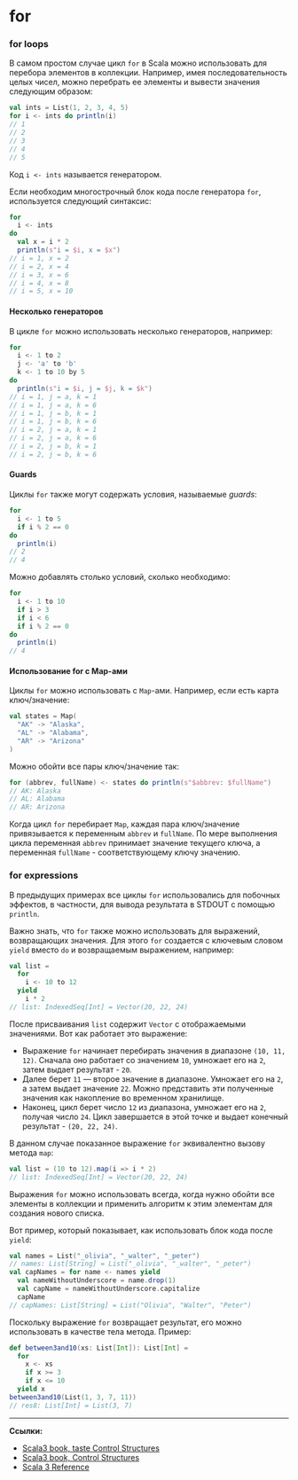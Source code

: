 # for

### for loops

В самом простом случае цикл `for` в Scala можно использовать для перебора элементов в коллекции.
Например, имея последовательность целых чисел, можно перебрать ее элементы и вывести значения следующим образом:

```scala
val ints = List(1, 2, 3, 4, 5)
for i <- ints do println(i)
// 1
// 2
// 3
// 4
// 5
```

Код `i <- ints` называется генератором.

Если необходим многострочный блок кода после генератора `for`, используется следующий синтаксис:

```scala
for
  i <- ints
do
  val x = i * 2
  println(s"i = $i, x = $x")
// i = 1, x = 2
// i = 2, x = 4
// i = 3, x = 6
// i = 4, x = 8
// i = 5, x = 10
```

#### Несколько генераторов

В цикле `for` можно использовать несколько генераторов, например:

```scala
for
  i <- 1 to 2
  j <- 'a' to 'b'
  k <- 1 to 10 by 5
do
  println(s"i = $i, j = $j, k = $k")
// i = 1, j = a, k = 1
// i = 1, j = a, k = 6
// i = 1, j = b, k = 1
// i = 1, j = b, k = 6
// i = 2, j = a, k = 1
// i = 2, j = a, k = 6
// i = 2, j = b, k = 1
// i = 2, j = b, k = 6
```

#### Guards

Циклы `for` также могут содержать условия, называемые _guards_:

```scala
for
  i <- 1 to 5
  if i % 2 == 0
do
  println(i)
// 2
// 4
```

Можно добавлять столько условий, сколько необходимо:

```scala
for
  i <- 1 to 10
  if i > 3
  if i < 6
  if i % 2 == 0
do
  println(i)
// 4
```

#### Использование for с Map-ами

Циклы `for` можно использовать с `Map`-ами.
Например, если есть карта ключ/значение:

```scala
val states = Map(
  "AK" -> "Alaska",
  "AL" -> "Alabama", 
  "AR" -> "Arizona"
)
```

Можно обойти все пары ключ/значение так:

```scala
for (abbrev, fullName) <- states do println(s"$abbrev: $fullName")
// AK: Alaska
// AL: Alabama
// AR: Arizona
```

Когда цикл `for` перебирает `Map`, каждая пара ключ/значение привязывается к переменным `abbrev` и `fullName`.
По мере выполнения цикла переменная `abbrev` принимает значение текущего ключа,
а переменная `fullName` - соответствующему ключу значению.

### for expressions

В предыдущих примерах все циклы `for` использовались для побочных эффектов,
в частности, для вывода результата в STDOUT с помощью `println`.

Важно знать, что `for` также можно использовать для выражений, возвращающих значения.
Для этого `for` создается с ключевым словом `yield` вместо `do` и возвращаемым выражением, например:

```scala
val list =
  for
    i <- 10 to 12
  yield
    i * 2
// list: IndexedSeq[Int] = Vector(20, 22, 24)
```

После присваивания `list` содержит `Vector` с отображаемыми значениями. Вот как работает это выражение:
- Выражение `for` начинает перебирать значения в диапазоне `(10, 11, 12)`. Сначала оно работает со значением `10`,
  умножает его на `2`, затем выдает результат - `20`.
- Далее берет `11` — второе значение в диапазоне. Умножает его на `2`,
  а затем выдает значение `22`. Можно представить эти полученные значения как накопление во временном хранилище.
- Наконец, цикл берет число `12` из диапазона, умножает его на `2`, получая число `24`.
  Цикл завершается в этой точке и выдает конечный результат - `(20, 22, 24)`.

В данном случае показанное выражение `for` эквивалентно вызову метода `map`:

```scala
val list = (10 to 12).map(i => i * 2)
// list: IndexedSeq[Int] = Vector(20, 22, 24)
```

Выражения `for` можно использовать всегда, когда нужно обойти все элементы в коллекции
и применить алгоритм к этим элементам для создания нового списка.

Вот пример, который показывает, как использовать блок кода после `yield`:

```scala
val names = List("_olivia", "_walter", "_peter")
// names: List[String] = List("_olivia", "_walter", "_peter")
val capNames = for name <- names yield
  val nameWithoutUnderscore = name.drop(1)
  val capName = nameWithoutUnderscore.capitalize
  capName
// capNames: List[String] = List("Olivia", "Walter", "Peter")
```

Поскольку выражение `for` возвращает результат, его можно использовать в качестве тела метода.
Пример:

```scala
def between3and10(xs: List[Int]): List[Int] =
  for
    x <- xs
    if x >= 3
    if x <= 10
  yield x
between3and10(List(1, 3, 7, 11)) 
// res8: List[Int] = List(3, 7)
```


---

**Ссылки:**

- [Scala3 book, taste Control Structures](https://docs.scala-lang.org/scala3/book/taste-control-structures.html)
- [Scala3 book, Control Structures](https://docs.scala-lang.org/scala3/book/control-structures.html)
- [Scala 3 Reference](https://docs.scala-lang.org/scala3/reference/changed-features/match-syntax.html)
